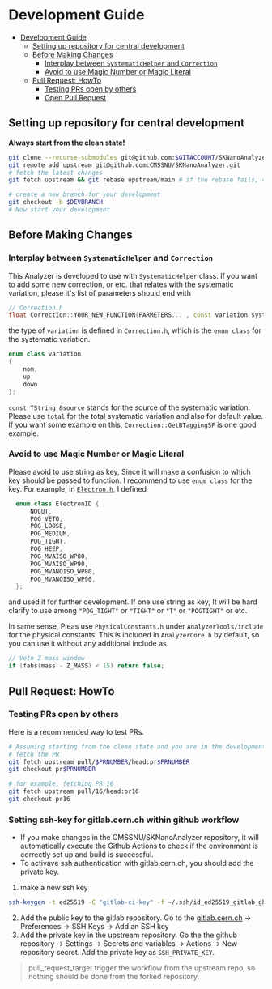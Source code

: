 # Development Guide

- [Development Guide](#development-guide)
  - [Setting up repository for central development](#setting-up-repository-for-central-development)
  - [Before Making Changes](#before-making-changes)
    - [Interplay between `SystematicHelper` and `Correction`](#interplay-between-systematichelper-and-correction)
    - [Avoid to use Magic Number or Magic Literal](#avoid-to-use-magic-number-or-magic-literal)
  - [Pull Request: HowTo](#pull-request-howto)
    - [Testing PRs open by others](#testing-prs-open-by-others)
    - [Open Pull Request](#open-pull-request)

## Setting up repository for central development
**Always start from the clean state!**
```bash
git clone --recurse-submodules git@github.com:$GITACCOUNT/SKNanoAnalyzer.git
git remote add upstream git@github.com:CMSSNU/SKNanoAnalyzer.git
# fetch the latest changes
git fetch upstream && git rebase upstream/main # if the rebase fails, check the conflicts and resolve them

# create a new branch for your development
git checkout -b $DEVBRANCH
# Now start your development
```

## Before Making Changes
### Interplay between `SystematicHelper` and `Correction`
This Analyzer is developed to use with `SystematicHelper` class. If you want to add some new correction, or etc. that relates with the systematic variation, please it's list of parameters should end with
```cpp
// Correction.h
float Correction::YOUR_NEW_FUNCTION(PARMETERS... , const variation syst, const TString &source="total")
```
the type of `variation` is defined in `Correction.h`, which is the `enum class` for the systematic variation. 
```cpp
enum class variation
{
    nom,
    up,
    down
};
```
`const TString &source` stands for the source of the systematic variation. Please use `total` for the total systematic variation and also for default value. If you want some example on this, `Correction::GetBTaggingSF` is one good example.

### Avoid to use Magic Number or Magic Literal
Please avoid to use string as key, Since it will make a confusion to which key should be passed to function. 
I recommend to use `enum class` for the key. For example, in [`Electron.h`](../DataFormats/include/Electron.h), I defined
```cpp
  enum class ElectronID {
      NOCUT,
      POG_VETO,
      POG_LOOSE,
      POG_MEDIUM,
      POG_TIGHT,
      POG_HEEP,
      POG_MVAISO_WP80,
      POG_MVAISO_WP90,
      POG_MVANOISO_WP80,
      POG_MVANOISO_WP90,
  };
```
and used it for further development. If one use string as key, It will be hard clarify to use among `"POG_TIGHT"` or `"TIGHT"` or `"T"` or `"POGTIGHT"` or etc.

In same sense, Pleas use `PhysicalConstants.h` under `AnalyzerTools/include` for the physical constants. This is included in `AnalyzerCore.h` by default, so you can use it without any additional include as
```cpp
// Veto Z mass window
if (fabs(mass - Z_MASS) < 15) return false;
```

## Pull Request: HowTo
### Testing PRs open by others
Here is a recommended way to test PRs.
```bash
# Assuming starting from the clean state and you are in the development branch
# fetch the PR
git fetch upstream pull/$PRNUMBER/head:pr$PRNUMBER
git checkout pr$PRNUMBER

# for example, fetching PR 16
git fetch upstream pull/16/head:pr16
git checkout pr16
```

### Setting ssh-key for gitlab.cern.ch within github workflow
- If you make changes in the CMSSNU/SKNanoAnalyzer repository, it will automatically execute the Github Actions to check if the environment is correctly set up and build is successful.
- To activave ssh authentication with gitlab.cern.ch, you should add the private key.
1. make a new ssh key
```bash
ssh-keygen -t ed25519 -C "gitlab-ci-key" -f ~/.ssh/id_ed25519_gitlab_gha
```
2. Add the public key to the gitlab repository. Go to the [gitlab.cern.ch](https://gitlab.cern.ch) -> Preferences -> SSH Keys -> Add an SSH key
3. Add the private key in the upstream repository. Go the the github repository -> Settings -> Secrets and variables -> Actions -> New repository secret. Add the private key as `SSH_PRIVATE_KEY`.
> pull_request_target trigger the workflow from the upstream repo, so nothing should be done from the forked repository.
